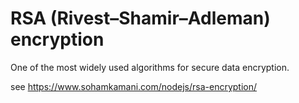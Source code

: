 # RSA (Rivest–Shamir–Adleman) encryption 

One of the most widely used algorithms for secure data encryption.




see https://www.sohamkamani.com/nodejs/rsa-encryption/